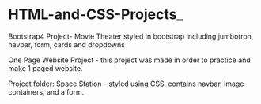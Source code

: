 # HTML-and-CSS-Projects_ 

Bootstrap4 Project- Movie Theater styled in bootstrap including jumbotron, navbar, form, cards and dropdowns

One Page Website Project - this project was made in order to practice and make 1 paged website.

Project folder: Space Station - styled using CSS, contains navbar, image containers, and a form.
